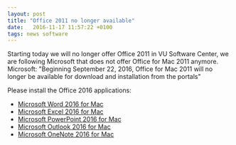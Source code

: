 ```yaml
---
layout: post
title: "Office 2011 no longer available"
date:   2016-11-17 11:57:22 +0100
tags: news software
---
```


Starting today we will no longer offer Office 2011 in VU Software Center, we are following Microsoft that does not offer Office for Mac 2011 anymore.
Microsoft: "Beginning September 22, 2016, Office for Mac 2011 will no longer be available for download and installation from the portals"

Please install the Office 2016 applications:

* [Microsoft Word 2016 for Mac](munki://detail-MSWord2016)
* [Microsoft Excel 2016 for Mac](munki://detail-MSExcel2016)
* [Microsoft PowerPoint 2016 for Mac](munki://detail-MSPowerPoint2016)
* [Microsoft Outlook 2016 for Mac](munki://detail-MSOutlook2016)
* [Microsoft OneNote 2016 for Mac](munki://detail-MSOneNote2016)

